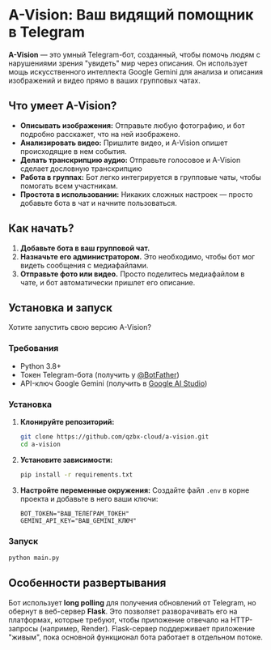 # A-Vision: Ваш видящий помощник в Telegram

**A-Vision** — это умный Telegram-бот, созданный, чтобы помочь людям с нарушениями зрения "увидеть" мир через описания. Он использует мощь искусственного интеллекта Google Gemini для анализа и описания изображений и видео прямо в ваших групповых чатах.

## Что умеет A-Vision?

-   **Описывать изображения:** Отправьте любую фотографию, и бот подробно расскажет, что на ней изображено.
-   **Анализировать видео:** Пришлите видео, и A-Vision опишет происходящие в нем события.
-   **Делать транскрипцию аудио:** Отправьте голосовое и A-Vision сделает дословную транскрипцию 
-   **Работа в группах:** Бот легко интегрируется в групповые чаты, чтобы помогать всем участникам.
-   **Простота в использовании:** Никаких сложных настроек — просто добавьте бота в чат и начните пользоваться.

## Как начать?

1.  **Добавьте бота в ваш групповой чат.**
2.  **Назначьте его администратором.** Это необходимо, чтобы бот мог видеть сообщения с медиафайлами.
3.  **Отправьте фото или видео.** Просто поделитесь медиафайлом в чате, и бот автоматически пришлет его описание.

## Установка и запуск

Хотите запустить свою версию A-Vision?

### Требования

-   Python 3.8+
-   Токен Telegram-бота (получить у [@BotFather](https://t.me/BotFather))
-   API-ключ Google Gemini (получить в [Google AI Studio](https://aistudio.google.com/apikey))

### Установка

1.  **Клонируйте репозиторий:**
    ```bash
    git clone https://github.com/qzbx-cloud/a-vision.git
    cd a-vision
    ```

2.  **Установите зависимости:**
    ```bash
    pip install -r requirements.txt
    ```

3.  **Настройте переменные окружения:**
    Создайте файл `.env` в корне проекта и добавьте в него ваши ключи:
    ```
    BOT_TOKEN="ВАШ_ТЕЛЕГРАМ_ТОКЕН"
    GEMINI_API_KEY="ВАШ_GEMINI_КЛЮЧ"
    ```

### Запуск

```bash
python main.py
```

## Особенности развертывания

Бот использует **long polling** для получения обновлений от Telegram, но обернут в веб-сервер **Flask**. Это позволяет разворачивать его на платформах, которые требуют, чтобы приложение отвечало на HTTP-запросы (например, Render). Flask-сервер поддерживает приложение "живым", пока основной функционал бота работает в отдельном потоке.